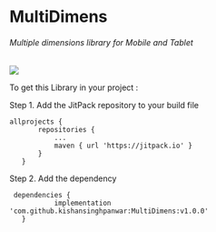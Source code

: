 # MultiDimens
###### Multiple dimensions library for Mobile and Tablet

[![](https://jitpack.io/v/kishansinghpanwar/MultiDimens.svg)](https://jitpack.io/#kishansinghpanwar/MultiDimens)


To get this Library in your project :

Step 1. Add the JitPack repository to your build file
 ```
 allprojects {
		repositories {
			...
			maven { url 'https://jitpack.io' }
		}
	}
   ```
  Step 2. Add the dependency
 ``` 
  dependencies {
	        implementation 'com.github.kishansinghpanwar:MultiDimens:v1.0.0'
	}
   ```
